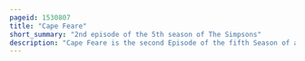 ```yaml
---
pageid: 1530807
title: "Cape Feare"
short_summary: "2nd episode of the 5th season of The Simpsons"
description: "Cape Feare is the second Episode of the fifth Season of american animated Television Series the Simpsons. On october 7 1993 the Show was first shown on the Fox Network in the united States. The Episode features guest Star Kelsey Grammer in his third major Appearance as Sideshow Bob who attempts to kill bart Simpson again after getting out of Jail spoofing the Film Cape Fear 1962 and its 1991 Remake. Both of these Films are based on John D. Macdonald's 1957 novel the Executioners and allude to other Horror Films such as Psycho."
---
```

